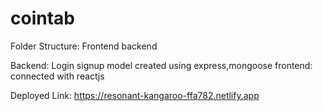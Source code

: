 # cointab
Folder Structure:
Frontend 
backend

Backend:
Login signup model created using express,mongoose
frontend:
connected with reactjs


Deployed Link:
https://resonant-kangaroo-ffa782.netlify.app
